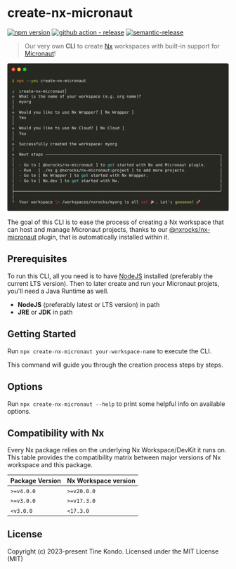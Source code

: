 # create-nx-micronaut

[![npm version](https://img.shields.io/npm/v/create-nx-micronaut?style=flat-square)](https://www.npmjs.com/package/create-nx-micronaut)
[![github action - release](https://img.shields.io/github/actions/workflow/status/tinesoft/nxrocks/release.yml?label=release&style=flat-square)](https://github.com/tinesoft/nxrocks/actions?query=workflow%3ARelease)
[![semantic-release](https://img.shields.io/badge/%20%20%F0%9F%93%A6%F0%9F%9A%80-semantic--release-e10079.svg?style=flat-square)](https://github.com/semantic-release/semantic-release)

> Our very own **CLI** to create [Nx](https://nx.dev) workspaces with built-in support for [Micronaut](https://micronaut.io)!

<p align="center"><img src="https://raw.githubusercontent.com/tinesoft/nxrocks/master/images/create-nx-micronaut.png" width="680"></p>

The goal of this CLI is to ease the process of creating a Nx workspace that can host and manage Micronaut projects, thanks to our [@nxrocks/nx-micronaut](https://github.com/tinesoft/nxrocks/blob/develop/packages/nx-micronaut) plugin, that is automatically installed within it.

## Prerequisites

To run this CLI, all you need is to have [NodeJS](https://nodejs.org/en/download) installed (preferably the current LTS version).
Then to later create and run your Micronaut projets, you'll need a Java Runtime as well.

- **NodeJS** (preferably latest or LTS version) in path
- **JRE** or **JDK** in path

## Getting Started

Run `npx create-nx-micronaut your-workspace-name` to execute the CLI.

This command will guide you through the creation process steps by steps.

## Options

Run `npx create-nx-micronaut --help` to print some helpful info on available options.

## Compatibility with Nx

Every Nx package relies on the underlying Nx Workspace/DevKit it runs on. This table provides the compatibility matrix between major versions of Nx workspace and this package.

| Package Version | Nx Workspace version |
| --------------- | -------------------- |
| `>=v4.0.0`      | `>=v20.0.0`          |
| `>=v3.0.0`      | `>=v17.3.0`          |
| `<v3.0.0`       | `<17.3.0`            |

## License

Copyright (c) 2023-present Tine Kondo. Licensed under the MIT License (MIT)
